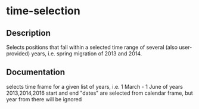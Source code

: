 # time-selection

## Description
Selects positions that fall within a selected time range of several (also user-provided) years, i.e. spring migration of 2013 and 2014.

## Documentation

selects time frame for a given list of years, i.e. 1 March - 1 June of years 2013,2014,2016
start and end "dates" are selected from calendar frame, but year from there will be ignored
